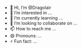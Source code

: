 - 👋 Hi, I’m @Dragolair
- 👀 I’m interested in ...
- 🌱 I’m currently learning ...
- 💞️ I’m looking to collaborate on ...
- 📫 How to reach me ...
- 😄 Pronouns: ...
- ⚡ Fun fact: ...

<!---
Dragolair/Dragolair is a ✨ special ✨ repository because its `README.md` (this file) appears on your GitHub profile.
You can click the Preview link to take a look at your changes.
--->
